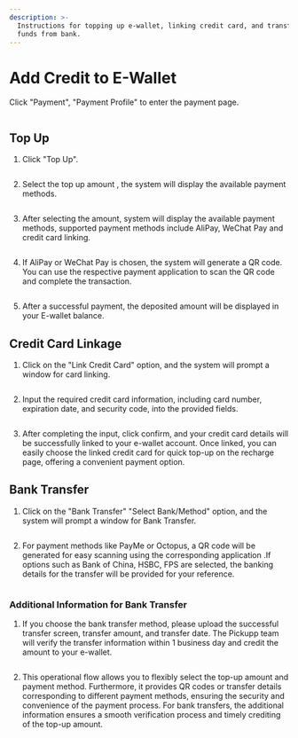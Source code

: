 ```yaml
---
description: >-
  Instructions for topping up e-wallet, linking credit card, and transferring
  funds from bank.
---
```


# Add Credit to E-Wallet

Click "Payment", "Payment Profile" to enter the payment page.

<figure><img src="../.gitbook/assets/image (5).png" alt=""><figcaption></figcaption></figure>

## Top Up

1. Click "Top Up".

<figure><img src="../.gitbook/assets/image (6).png" alt=""><figcaption></figcaption></figure>

2. Select the top up amount , the system will display the available payment methods.

<figure><img src="../.gitbook/assets/image (7).png" alt=""><figcaption></figcaption></figure>

3. After selecting the amount, system will display the available payment methods, supported payment methods include AliPay, WeChat Pay and credit card linking.

<figure><img src="../.gitbook/assets/image (8).png" alt=""><figcaption></figcaption></figure>

4. If AliPay or WeChat Pay is chosen, the system will generate a QR code. You can use the respective payment application to scan the QR code and complete the transaction.

<figure><img src="../.gitbook/assets/image (11).png" alt=""><figcaption></figcaption></figure>

5. After a successful payment, the deposited amount will be displayed in your E-wallet balance.

## Credit Card Linkage

1. Click on the "Link Credit Card" option, and the system will prompt a window for card linking.

<figure><img src="../.gitbook/assets/image (12).png" alt=""><figcaption></figcaption></figure>

2. Input the required credit card information, including card number, expiration date, and security code, into the provided fields.

<figure><img src="../.gitbook/assets/image (13).png" alt=""><figcaption></figcaption></figure>

3. After completing the input, click confirm, and your credit card details will be successfully linked to your e-wallet account. Once linked, you can easily choose the linked credit card for quick top-up on the recharge page, offering a convenient payment option.

## Bank Transfer

1. Click on the "Bank Transfer" "Select Bank/Method" option, and the system will prompt a window for Bank Transfer.

<figure><img src="../.gitbook/assets/image (14).png" alt=""><figcaption></figcaption></figure>

2. For payment methods like PayMe or Octopus, a QR code will be generated for easy scanning using the corresponding application .If options such as Bank of China, HSBC, FPS are selected, the banking details for the transfer will be provided for your reference.

<figure><img src="../.gitbook/assets/image (15).png" alt=""><figcaption></figcaption></figure>

### Additional Information for Bank Transfer

1. If you choose the bank transfer method, please upload the successful transfer screen, transfer amount, and transfer date. The Pickupp team will verify the transfer information within 1 business day and credit the amount to your e-wallet.

<figure><img src="../.gitbook/assets/image (17).png" alt=""><figcaption></figcaption></figure>

2. This operational flow allows you to flexibly select the top-up amount and payment method. Furthermore, it provides QR codes or transfer details corresponding to different payment methods, ensuring the security and convenience of the payment process. For bank transfers, the additional information ensures a smooth verification process and timely crediting of the top-up amount.
